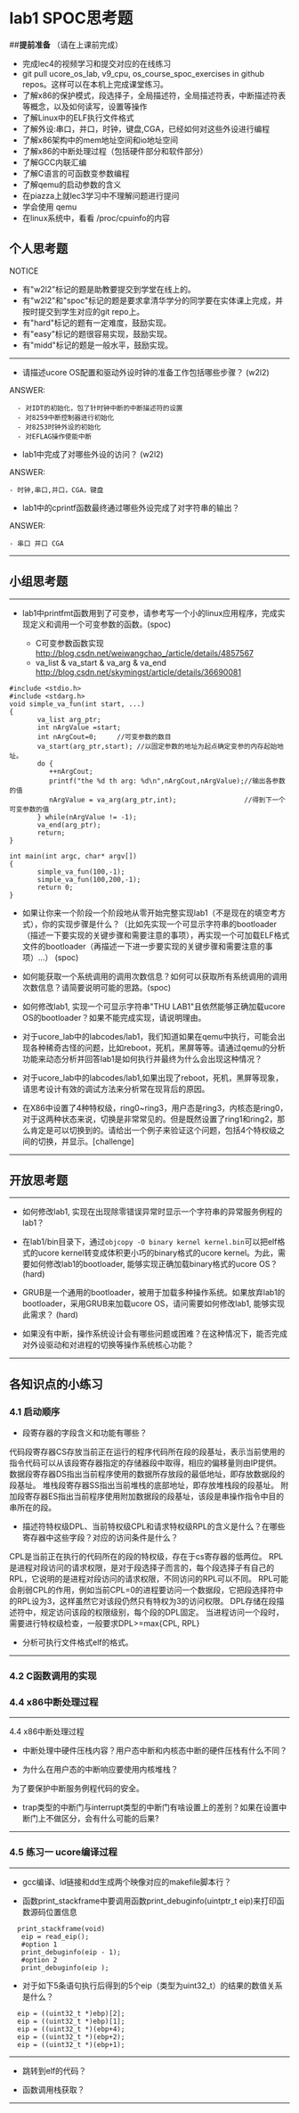 # lab1 SPOC思考题

##**提前准备**
（请在上课前完成）

 - 完成lec4的视频学习和提交对应的在线练习
 - git pull ucore_os_lab, v9_cpu, os_course_spoc_exercises in github repos。这样可以在本机上完成课堂练习。
 - 了解x86的保护模式，段选择子，全局描述符，全局描述符表，中断描述符表等概念，以及如何读写，设置等操作
 - 了解Linux中的ELF执行文件格式
 - 了解外设:串口，并口，时钟，键盘,CGA，已经如何对这些外设进行编程
 - 了解x86架构中的mem地址空间和io地址空间
 - 了解x86的中断处理过程（包括硬件部分和软件部分）
 - 了解GCC内联汇编
 - 了解C语言的可函数变参数编程
 - 了解qemu的启动参数的含义
 - 在piazza上就lec3学习中不理解问题进行提问
 - 学会使用 qemu
 - 在linux系统中，看看 /proc/cpuinfo的内容

## 个人思考题

NOTICE
- 有"w2l2"标记的题是助教要提交到学堂在线上的。
- 有"w2l2"和"spoc"标记的题是要求拿清华学分的同学要在实体课上完成，并按时提交到学生对应的git repo上。
- 有"hard"标记的题有一定难度，鼓励实现。
- 有"easy"标记的题很容易实现，鼓励实现。
- 有"midd"标记的题是一般水平，鼓励实现。
---

- 请描述ucore OS配置和驱动外设时钟的准备工作包括哪些步骤？ (w2l2)

ANSWER:

```
  - 对IDT的初始化，包了针时钟中断的中断描述符的设置
  - 对8259中断控制器进行初始化
  - 对8253时钟外设的初始化
  - 对EFLAG操作使能中断
 ```

- lab1中完成了对哪些外设的访问？ (w2l2)

ANSWER:

```
- 时钟,串口,并口，CGA，键盘
```

- lab1中的cprintf函数最终通过哪些外设完成了对字符串的输出？

ANSWER:

```
- 串口 并口 CGA
```

---

## 小组思考题

---

- lab1中printfmt函数用到了可变参，请参考写一个小的linux应用程序，完成实现定义和调用一个可变参数的函数。(spoc)
 
  - C可变参数函数实现 http://blog.csdn.net/weiwangchao_/article/details/4857567 
  - va_list & va_start & va_arg & va_end http://blog.csdn.net/skymingst/article/details/36690081

```
#include <stdio.h>
#include <stdarg.h>
void simple_va_fun(int start, ...)
{
       va_list arg_ptr;
       int nArgValue =start;
       int nArgCout=0;     //可变参数的数目
       va_start(arg_ptr,start); //以固定参数的地址为起点确定变参的内存起始地址。
       do {
          ++nArgCout;
          printf("the %d th arg: %d\n",nArgCout,nArgValue);//输出各参数的值
          nArgValue = va_arg(arg_ptr,int);                 //得到下一个可变参数的值
       } while(nArgValue != -1);
       va_end(arg_ptr);     
       return;
}

int main(int argc, char* argv[])
{
       simple_va_fun(100,-1);
       simple_va_fun(100,200,-1);
       return 0;
}
```



- 如果让你来一个阶段一个阶段地从零开始完整实现lab1（不是现在的填空考方式），你的实现步骤是什么？（比如先实现一个可显示字符串的bootloader（描述一下要实现的关键步骤和需要注意的事项），再实现一个可加载ELF格式文件的bootloader（再描述一下进一步要实现的关键步骤和需要注意的事项）...） (spoc)


- 如何能获取一个系统调用的调用次数信息？如何可以获取所有系统调用的调用次数信息？请简要说明可能的思路。(spoc)

- 如何修改lab1, 实现一个可显示字符串"THU LAB1"且依然能够正确加载ucore OS的bootloader？如果不能完成实现，请说明理由。


- 对于ucore_lab中的labcodes/lab1，我们知道如果在qemu中执行，可能会出现各种稀奇古怪的问题，比如reboot，死机，黑屏等等。请通过qemu的分析功能来动态分析并回答lab1是如何执行并最终为什么会出现这种情况？

- 对于ucore_lab中的labcodes/lab1,如果出现了reboot，死机，黑屏等现象，请思考设计有效的调试方法来分析常在现背后的原因。


- 在X86中设置了4种特权级，ring0~ring3，用户态是ring3，内核态是ring0，对于这两种状态来说，切换是非常常见的。但是既然设置了ring1和ring2，那么肯定是可以切换到的。请给出一个例子来验证这个问题，包括4个特权级之间的切换，并显示。[challenge]

---

## 开放思考题

---

- 如何修改lab1, 实现在出现除零错误异常时显示一个字符串的异常服务例程的lab1？



- 在lab1/bin目录下，通过`objcopy -O binary kernel kernel.bin`可以把elf格式的ucore kernel转变成体积更小巧的binary格式的ucore kernel。为此，需要如何修改lab1的bootloader, 能够实现正确加载binary格式的ucore OS？ (hard)
 

- GRUB是一个通用的bootloader，被用于加载多种操作系统。如果放弃lab1的bootloader，采用GRUB来加载ucore OS，请问需要如何修改lab1, 能够实现此需求？ (hard)


- 如果没有中断，操作系统设计会有哪些问题或困难？在这种情况下，能否完成对外设驱动和对进程的切换等操作系统核心功能？

---

## 各知识点的小练习

### 4.1 启动顺序

- 段寄存器的字段含义和功能有哪些？

代码段寄存器CS存放当前正在运行的程序代码所在段的段基址，表示当前使用的指令代码可以从该段寄存器指定的存储器段中取得，相应的偏移量则由IP提供。
数据段寄存器DS指出当前程序使用的数据所存放段的最低地址，即存放数据段的段基址。
堆栈段寄存器SS指出当前堆栈的底部地址，即存放堆栈段的段基址。
附加段寄存器ES指出当前程序使用附加数据段的段基址，该段是串操作指令中目的串所在的段。

- 描述符特权级DPL、当前特权级CPL和请求特权级RPL的含义是什么？在哪些寄存器中这些字段？对应的访问条件是什么？

CPL是当前正在执行的代码所在的段的特权级，存在于cs寄存器的低两位。
RPL是进程对段访问的请求权限，是对于段选择子而言的，每个段选择子有自己的RPL，它说明的是进程对段访问的请求权限，不同访问的RPL可以不同。
RPL可能会削弱CPL的作用，例如当前CPL=0的进程要访问一个数据段，它把段选择符中的RPL设为3，这样虽然它对该段仍然只有特权为3的访问权限。
DPL存储在段描述符中，规定访问该段的权限级别，每个段的DPL固定。
当进程访问一个段时，需要进行特权级检查，一般要求DPL>=max{CPL, RPL}

- 分析可执行文件格式elf的格式。

---

### 4.2 C函数调用的实现

### 4.4 x86中断处理过程
---

4.4 x86中断处理过程


- 中断处理中硬件压栈内容？用户态中断和内核态中断的硬件压栈有什么不同？


- 为什么在用户态的中断响应要使用内核堆栈？
  
  为了要保护中断服务例程代码的安全。


- trap类型的中断门与interrupt类型的中断门有啥设置上的差别？如果在设置中断门上不做区分，会有什么可能的后果?

---

### 4.5 练习一 ucore编译过程
---

- gcc编译、ld链接和dd生成两个映像对应的makefile脚本行？


- 函数print_stackframe中要调用函数print_debuginfo(uintptr_t eip)来打印函数源码位置信息

```
  print_stackframe(void)
   eip = read_eip();
   #option 1
   print_debuginfo(eip - 1);
   #option 2
   print_debuginfo(eip );
```


- 对于如下5条语句执行后得到的5个eip（类型为uint32_t）的结果的数值关系是什么？
```
  eip = ((uint32_t *)ebp)[2];
  eip = ((uint32_t *)ebp)[1];
  eip = ((uint32_t *)(ebp+4);
  eip = ((uint32_t *)(ebp+2);
  eip = ((uint32_t *)(ebp+1);
```        

---


- 跳转到elf的代码？


- 函数调用栈获取？


---
